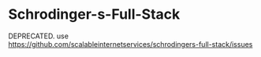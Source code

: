 # Schrodinger-s-Full-Stack

DEPRECATED. use https://github.com/scalableinternetservices/schrodingers-full-stack/issues
